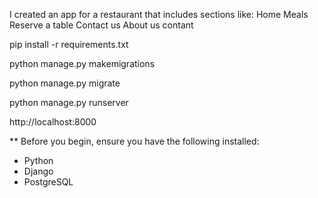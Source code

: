 I created an app for a restaurant that includes sections like:
Home
Meals
Reserve a table
Contact us
About us
contant


pip install -r requirements.txt

python manage.py makemigrations

python manage.py migrate

python manage.py runserver

http://localhost:8000

**
Before you begin, ensure you have the following installed:  

- Python 
- Django
- PostgreSQL 
